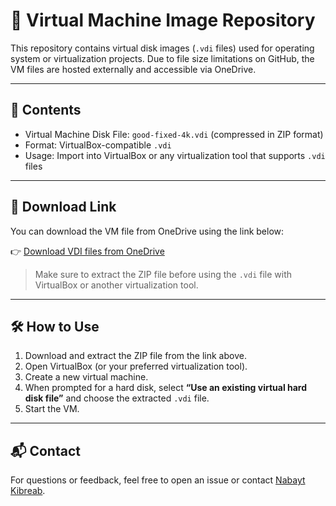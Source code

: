 # 💾 Virtual Machine Image Repository

This repository contains virtual disk images (`.vdi` files) used for operating system or virtualization projects. Due to file size limitations on GitHub, the VM files are hosted externally and accessible via OneDrive.

---

## 📁 Contents

- Virtual Machine Disk File: `good-fixed-4k.vdi` (compressed in ZIP format)
- Format: VirtualBox-compatible `.vdi`
- Usage: Import into VirtualBox or any virtualization tool that supports `.vdi` files

---

## 🔗 Download Link

You can download the VM file from OneDrive using the link below:

👉 [Download VDI files from OneDrive](https://ysuprod-my.sharepoint.com/:f:/r/personal/nkibreab_student_ysu_edu/Documents/vdi%20files?csf=1&web=1&e=2e6NgN)

> Make sure to extract the ZIP file before using the `.vdi` file with VirtualBox or another virtualization tool.

---

## 🛠️ How to Use

1. Download and extract the ZIP file from the link above.
2. Open VirtualBox (or your preferred virtualization tool).
3. Create a new virtual machine.
4. When prompted for a hard disk, select **“Use an existing virtual hard disk file”** and choose the extracted `.vdi` file.
5. Start the VM.

---

## 📬 Contact

For questions or feedback, feel free to open an issue or contact [Nabayt Kibreab](mailto:nkibreab@student.ysu.edu).

